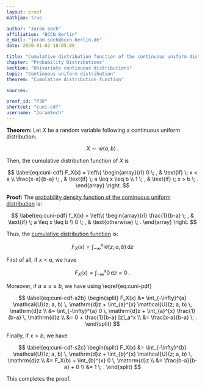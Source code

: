 ```yaml
---
layout: proof
mathjax: true

author: "Joram Soch"
affiliation: "BCCN Berlin"
e_mail: "joram.soch@bccn-berlin.de"
date: 2020-01-02 18:05:00

title: "Cumulative distribution function of the continuous uniform distribution"
chapter: "Probability Distributions"
section: "Univariate continuous distributions"
topic: "Continuous uniform distribution"
theorem: "Cumulative distribution function"

sources:

proof_id: "P38"
shortcut: "cuni-cdf"
username: "JoramSoch"
---
```



**Theorem:** Let $X$ be a random variable following a continuous uniform distribution:

$$ \label{eq:cuni}
X \sim \mathcal{U}(a, b) \; .
$$

Then, the cumulative distribution function of $X$ is

$$ \label{eq:cuni-cdf}
F_X(x) = \left\{
\begin{array}{rl}
0 \; , & \text{if} \; x < a \\
\frac{x-a}{b-a} \; , & \text{if} \; a \leq x \leq b \\
1 \; , & \text{if} \; x > b \; .
\end{array}
\right.
$$


**Proof:** The [probability density function of the continuous uniform distribution](/P/cuni-pdf.html) is:

$$ \label{eq:cuni-pdf}
f_X(x) = \left\{
\begin{array}{rl}
\frac{1}{b-a} \; , & \text{if} \; a \leq x \leq b \\
0 \; , & \text{otherwise} \; .
\end{array}
\right.
$$

Thus, the [cumulative distribution function](/D/cdf.html) is:

$$ \label{eq:cuni-cdf-s1}
F_X(x) = \int_{-\infty}^{x} \mathcal{U}(z; a, b) \, \mathrm{d}z
$$

First of all, if $x < a$, we have

$$ \label{eq:cuni-cdf-s2a}
F_X(x) = \int_{-\infty}^{x} 0 \, \mathrm{d}z = 0 \; .
$$

Moreover, if $a \leq x \leq b$, we have using \eqref{eq:cuni-pdf}

$$ \label{eq:cuni-cdf-s2b}
\begin{split}
F_X(x) &= \int_{-\infty}^{a} \mathcal{U}(z; a, b) \, \mathrm{d}z + \int_{a}^{x} \mathcal{U}(z; a, b) \, \mathrm{d}z \\
&= \int_{-\infty}^{a} 0 \, \mathrm{d}z + \int_{a}^{x} \frac{1}{b-a} \, \mathrm{d}z \\
&= 0 + \frac{1}{b-a} [z]_a^x \\
&= \frac{x-a}{b-a} \; .
\end{split}
$$

Finally, if $x > b$, we have

$$ \label{eq:cuni-cdf-s2c}
\begin{split}
F_X(x) &= \int_{-\infty}^{b} \mathcal{U}(z; a, b) \, \mathrm{d}z + \int_{b}^{x} \mathcal{U}(z; a, b) \, \mathrm{d}z \\
&= F_X(b) + \int_{b}^{x} 0 \, \mathrm{d}z \\
&= \frac{b-a}{b-a} + 0 \\
&= 1 \; .
\end{split}
$$

This completes the proof.